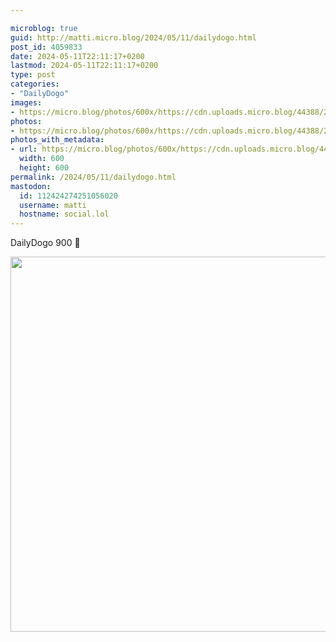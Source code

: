 ```yaml
---

microblog: true
guid: http://matti.micro.blog/2024/05/11/dailydogo.html
post_id: 4059833
date: 2024-05-11T22:11:17+0200
lastmod: 2024-05-11T22:11:17+0200
type: post
categories:
- "DailyDogo"
images:
- https://micro.blog/photos/600x/https://cdn.uploads.micro.blog/44388/2024/3439e10c442540999aee3d6e0ed875a4.jpg
photos:
- https://micro.blog/photos/600x/https://cdn.uploads.micro.blog/44388/2024/3439e10c442540999aee3d6e0ed875a4.jpg
photos_with_metadata:
- url: https://micro.blog/photos/600x/https://cdn.uploads.micro.blog/44388/2024/3439e10c442540999aee3d6e0ed875a4.jpg
  width: 600
  height: 600
permalink: /2024/05/11/dailydogo.html
mastodon:
  id: 112424274251056020
  username: matti
  hostname: social.lol
---
```

DailyDogo 900 🐶

<img src="/media/uploads/2024/3439e10c442540999aee3d6e0ed875a4.jpg" width="600" height="600" alt="" />
